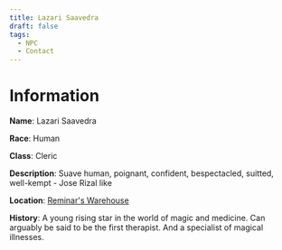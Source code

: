 ```yaml
---
title: Lazari Saavedra
draft: false
tags:
  - NPC
  - Contact
---
```

# Information
**Name**: Lazari Saavedra 

**Race**: Human 

**Class**: Cleric 

**Description**: Suave human, poignant, confident, bespectacled, suitted, well-kempt - Jose Rizal like 

**Location**: [Reminar's Warehouse](Reminar's%20Warehouse)

**History**: A young rising star in the world of magic and medicine. Can arguably be said to be the first therapist. And a specialist of magical illnesses.